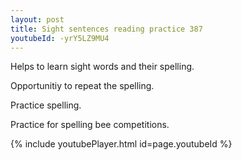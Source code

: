 ```yaml
---
layout: post
title: Sight sentences reading practice 387
youtubeId: -yrY5LZ9MU4
---
```

 
 
Helps to learn sight words and their spelling.

Opportunitiy to repeat the spelling. 

Practice spelling. 
 
Practice for spelling bee competitions. 
 
{% include youtubePlayer.html id=page.youtubeId %}
 
 
